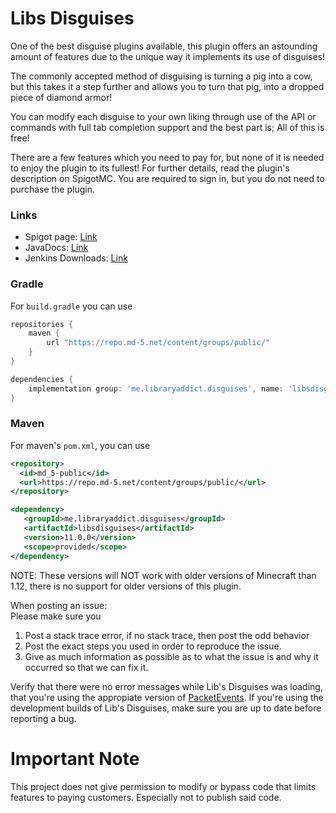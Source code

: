 Libs Disguises
=============

One of the best disguise plugins available, this plugin offers an astounding amount of features due to the unique way it implements its use of disguises!

The commonly accepted method of disguising is turning a pig into a cow, but this takes it a step further and allows you to turn that pig, into a dropped piece of diamond armor!

You can modify each disguise to your own liking through use of the API or commands with full tab completion support and the best part is; All of this is free!

There are a few features which you need to pay for, but none of it is needed to enjoy the plugin to its fullest! For further details, read the plugin's description on SpigotMC. You are required to sign in, but you do not need to purchase the plugin.

### Links
* Spigot page: <a href="https://www.spigotmc.org/resources/32453/">Link</a>
* JavaDocs: <a href="https://libraryaddict.github.io/LibsDisguises/javadoc/">Link</a>
* Jenkins Downloads: <a href="https://ci.md-5.net/job/LibsDisguises/">Link</a>

### Gradle

For `build.gradle` you can use

```groovy
repositories {
    maven {
        url "https://repo.md-5.net/content/groups/public/"
    }
}

dependencies {
    implementation group: 'me.libraryaddict.disguises', name: 'libsdisguises', version: '11.0.0'
}
```

### Maven

For maven's `pom.xml`, you can use

```xml
<repository>
  <id>md_5-public</id>
  <url>https://repo.md-5.net/content/groups/public/</url>
</repository>

<dependency>
   <groupId>me.libraryaddict.disguises</groupId>
   <artifactId>libsdisguises</artifactId>
   <version>11.0.0</version>
   <scope>provided</scope>
</dependency>
```

NOTE: These versions will NOT work with older versions of Minecraft than 1.12, there is no support for older versions of this plugin.

When posting an issue:<br>
Please make sure you<br>
1) Post a stack trace error, if no stack trace, then post the odd behavior<br>
2) Post the exact steps you used in order to reproduce the issue.<br>
3) Give as much information as possible as to what the issue is and why it occurred so that we can fix it.<br>

Verify that there were no error messages while Lib's Disguises was loading, that you're using the appropiate version of <a href="https://www.spigotmc.org/resources/packetevents-api.80279/">PacketEvents</a>.
If you're using the development builds of Lib's Disguises, make sure you are up to date before reporting a bug.

Important Note
=============

This project does not give permission to modify or bypass code that limits features to paying customers.
Especially not to publish said code.